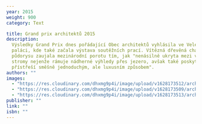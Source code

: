 ```yaml
---
year: 2015
weight: 900
category: Text

title: Grand prix architektů 2015
description:
  Výsledky Grand Prix dnes pořádající Obec architektů vyhlásila ve Veletržním
  paláci, kde také začala výstava soutěžních prací. Vítězná dřevěná chata jednoduchého
  půdorysu zaujala mezinárodní porotu tím, jak "nenásilně ukryta mezi vysokými okolními
  stromy nejenže rámuje nádherné výhledy přes jezero, avšak také poskytuje nezbytné
  přístřeší směšně jednoduchým, ale luxusním způsobem".
authors: ""
images:
  - "https://res.cloudinary.com/dhxmg9p4i/image/upload/v1628173512/archweb/SKM_C224e21072112140_0024_czind6.jpg"
  - "https://res.cloudinary.com/dhxmg9p4i/image/upload/v1628173509/archweb/SKM_C224e21072112140_0025_bziroy.jpg"
  - "https://res.cloudinary.com/dhxmg9p4i/image/upload/v1628173513/archweb/SKM_C224e21072112140_0026_xjpqr1.jpg"
publisher: ""
link: ""
isbn: ""
---
```

